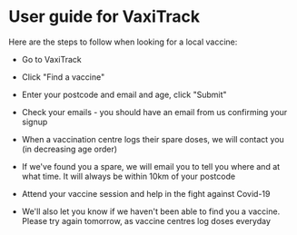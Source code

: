 # User guide for VaxiTrack

Here are the steps to follow when looking for a local vaccine:

* Go to VaxiTrack
* Click "Find a vaccine"
* Enter your postcode and email and age, click "Submit"
* Check your emails - you should have an email from us confirming your signup

* When a vaccination centre logs their spare doses, we will contact you (in decreasing age order)

* If we've found you a spare, we will email you to tell you where and at what time. It will always be within 10km of your postcode
* Attend your vaccine session and help in the fight against Covid-19

* We'll also let you know if we haven't been able to find you a vaccine. Please try again tomorrow, as vaccine centres log doses everyday
